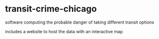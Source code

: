 # transit-crime-chicago
software computing the probable danger of taking different transit options

includes a website to host the data with an interactive map
